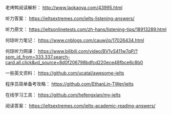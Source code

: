 老烤鸭阅读解析：
http://www.laokaoya.com/43995.html

听力答案：
https://ieltsextremes.com/ielts-listening-answers/

听力原文：
https://ieltsonlinetests.com/zh-hans/listening-tips/18913289.html

何琼听力笔记：
https://www.cnblogs.com/cauwj/p/17026434.html

何琼听力网课：
https://www.bilibili.com/video/BV1yS411w7qP/?spm_id_from=333.337.search-card.all.click&vd_source=8d0f206798bdfcd220ece48fbce6c8b0

一些英文资料：
https://github.com/ucatal/awesome-ielts

程序员简单备考攻略：
https://github.com/EthanLin-TWer/ielts

在线学习工具：
https://github.com/hefengxian/my-ielts

阅读答案：
https://ieltsextremes.com/ielts-academic-reading-answers/